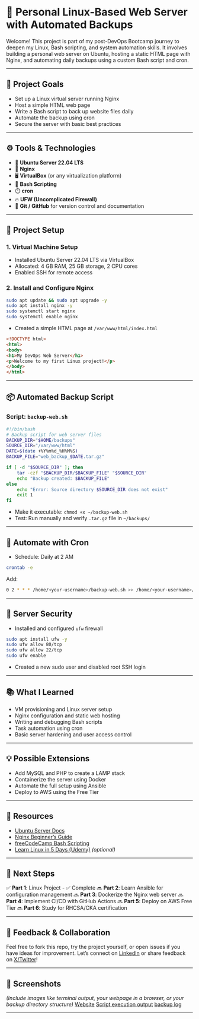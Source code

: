 # 🐧 Personal Linux-Based Web Server with Automated Backups

Welcome! This project is part of my post-DevOps Bootcamp journey to deepen my Linux, Bash scripting, and system automation skills. It involves building a personal web server on Ubuntu, hosting a static HTML page with Nginx, and automating daily backups using a custom Bash script and cron.

---

## 📌 Project Goals

* Set up a Linux virtual server running Nginx
* Host a simple HTML web page
* Write a Bash script to back up website files daily
* Automate the backup using cron
* Secure the server with basic best practices

---

## ⚙️ Tools & Technologies

* 🐧 **Ubuntu Server 22.04 LTS**
* 🧱 **Nginx**
* 🖥️ **VirtualBox** (or any virtualization platform)
* 📜 **Bash Scripting**
* ⏱️ **cron**
* 🔥 **UFW (Uncomplicated Firewall)**
* 💾 **Git / GitHub** for version control and documentation

---

## 🚀 Project Setup

### 1. Virtual Machine Setup

* Installed Ubuntu Server 22.04 LTS via VirtualBox
* Allocated: 4 GB RAM, 25 GB storage, 2 CPU cores
* Enabled SSH for remote access

### 2. Install and Configure Nginx

```bash
sudo apt update && sudo apt upgrade -y
sudo apt install nginx -y
sudo systemctl start nginx
sudo systemctl enable nginx
```

* Created a simple HTML page at `/var/www/html/index.html`

```html
<!DOCTYPE html>
<html>
<body>
<h1>My DevOps Web Server</h1>
<p>Welcome to my first Linux project!</p>
</body>
</html>
```

---

## 📦 Automated Backup Script

### Script: `backup-web.sh`

```bash
#!/bin/bash
# Backup script for web server files
BACKUP_DIR="$HOME/backups"
SOURCE_DIR="/var/www/html"
DATE=$(date +%Y%m%d_%H%M%S)
BACKUP_FILE="web_backup_$DATE.tar.gz"

if [ -d "$SOURCE_DIR" ]; then
    tar -czf "$BACKUP_DIR/$BACKUP_FILE" "$SOURCE_DIR"
    echo "Backup created: $BACKUP_FILE"
else
    echo "Error: Source directory $SOURCE_DIR does not exist"
    exit 1
fi
```

* Make it executable: `chmod +x ~/backup-web.sh`
* Test: Run manually and verify `.tar.gz` file in `~/backups/`

---

## 📅 Automate with Cron

* Schedule: Daily at 2 AM

```bash
crontab -e
```

Add:

```bash
0 2 * * * /home/<your-username>/backup-web.sh >> /home/<your-username>/backups/backup.log 2>&1
```

---

## 🔐 Server Security

* Installed and configured `ufw` firewall

```bash
sudo apt install ufw -y
sudo ufw allow 80/tcp
sudo ufw allow 22/tcp
sudo ufw enable
```

* Created a new sudo user and disabled root SSH login

---

## 📚 What I Learned

* VM provisioning and Linux server setup
* Nginx configuration and static web hosting
* Writing and debugging Bash scripts
* Task automation using cron
* Basic server hardening and user access control

---

## 💡 Possible Extensions

* Add MySQL and PHP to create a LAMP stack
* Containerize the server using Docker
* Automate the full setup using Ansible
* Deploy to AWS using the Free Tier

---

## 🔗 Resources

* [Ubuntu Server Docs](https://ubuntu.com/server/docs)
* [Nginx Beginner’s Guide](https://nginx.org/en/docs/)
* [freeCodeCamp Bash Scripting](https://www.youtube.com/playlist?list=PLWKjhJtqVAbkFiqHnNaxpOPhh9tSWMXIF)
* [Learn Linux in 5 Days (Udemy)](https://www.udemy.com/course/learn-linux-in-5-days/) *(optional)*

---

## 🧠 Next Steps

✅ **Part 1**: Linux Project - ✅ Complete
🔜 **Part 2**: Learn Ansible for configuration management
🔜 **Part 3**: Dockerize the Nginx web server
🔜 **Part 4**: Implement CI/CD with GitHub Actions
🔜 **Part 5**: Deploy on AWS Free Tier
🔜 **Part 6**: Study for RHCSA/CKA certification

---

## 🙌 Feedback & Collaboration

Feel free to fork this repo, try the project yourself, or open issues if you have ideas for improvement.
Let’s connect on [LinkedIn](https://linkedin.com) or share feedback on [X/Twitter](https://twitter.com)!

---

## 📸 Screenshots

*(Include images like terminal output, your webpage in a browser, or your backup directory structure)*
[Website](https://github.com/user-attachments/assets/b9d31848-27ee-481d-9948-1cb0e43398ce)
[Script execution output](https://github.com/user-attachments/assets/818e88e3-bd58-4473-9daf-8c40fe2b6ae3)
[backup log](https://github.com/user-attachments/assets/4be1e3a4-125a-41fe-8a6c-33a2e2873143)



---
